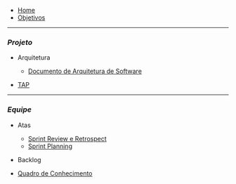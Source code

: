 - [Home](README.md)
- [Objetivos](pages/objetivo.md)

----------------------------------------------------
### _**Projeto**_

- Arquitetura
    - [Documento de Arquitetura de Software](pages/DocumentoDeArquiteturaDeSoftware.md)

- [TAP](pages/TAP.md)

----------------------------------------------------
### _**Equipe**_

- Atas
    - [Sprint Review e Retrospect](pages/atasSprintReviewERetro.md)
    - [Sprint Planning](pages/atasSprintPlanning.md)

- Backlog

- [Quadro de Conhecimento](https://docs.google.com/spreadsheets/d/1eeSjNd9G90ZPLCYiCNmlVcYRW4Fsy09LDEK4t4K-gMQ/edit#gid=1642377366)

   
